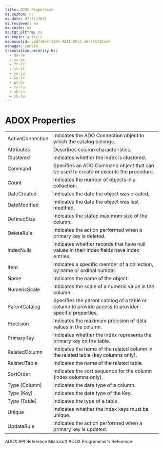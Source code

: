 ```yaml
---
title: ADOX Properties
ms.custom: na
ms.date: 07/11/2016
ms.reviewer: na
ms.suite: na
ms.tgt_pltfrm: na
ms.topic: article
ms.assetid: 2ddf19e4-312e-4d21-8053-a6fc4b738ad4
manager: sonalm
translation.priority.ht: 
  - de-de
  - es-es
  - fr-fr
  - it-it
  - ja-jp
  - ko-kr
  - pt-br
  - ru-ru
  - zh-cn
  - zh-tw
---
```

# ADOX Properties
<?xml version="1.0" encoding="utf-8"?>
<developerReferenceWithoutSyntaxDocument xmlns="http://ddue.schemas.microsoft.com/authoring/2003/5" xmlns:xlink="http://www.w3.org/1999/xlink" xmlns:xsi="http://www.w3.org/2001/XMLSchema-instance" xsi:schemaLocation="http://ddue.schemas.microsoft.com/authoring/2003/5 http://dduestorage.blob.core.windows.net/ddueschema/developer.xsd">
  <introduction>
    <table xmlns:caps="http://schemas.microsoft.com/build/caps/2013/11">
      <tbody>
        <tr>
          <TD>
            <para>               <legacyLink xlink:href="25fff69b-7556-4a28-b6f5-600a4bb0f607">ActiveConnection</legacyLink>             </para>
          </TD>
          <TD>
            <para>Indicates the ADO <legacyBold>Connection</legacyBold> object to which the catalog belongs.</para>
          </TD>
        </tr>
        <tr>
          <TD>
            <para>               <legacyLink xlink:href="e3abb359-79a3-4c22-b3a8-2900817e0d23">Attributes</legacyLink>             </para>
          </TD>
          <TD>
            <para>Describes column characteristics.</para>
          </TD>
        </tr>
        <tr>
          <TD>
            <para>               <legacyLink xlink:href="9b62fb35-de43-425a-83ca-77af4e33fea9">Clustered</legacyLink>             </para>
          </TD>
          <TD>
            <para>Indicates whether the index is clustered.</para>
          </TD>
        </tr>
        <tr>
          <TD>
            <para>               <legacyLink xlink:href="bcc9146f-586f-4e69-9c10-863440c9cffa">Command</legacyLink>             </para>
          </TD>
          <TD>
            <para>Specifies an ADO <legacyBold>Command</legacyBold> object that can be used to create or execute the procedure.</para>
          </TD>
        </tr>
        <tr>
          <TD>
            <para>               <legacyLink xlink:href="da9ccd1f-d402-41a2-940c-45556fc5340d">Count</legacyLink>             </para>
          </TD>
          <TD>
            <para>Indicates the number of objects in a collection.</para>
          </TD>
        </tr>
        <tr>
          <TD>
            <para>               <legacyLink xlink:href="2bf4b00d-045c-444e-8af7-8af6297ed418">DateCreated</legacyLink>             </para>
          </TD>
          <TD>
            <para>Indicates the date the object was created.</para>
          </TD>
        </tr>
        <tr>
          <TD>
            <para>               <legacyLink xlink:href="fed09266-1547-4bda-9088-c254d81cc738">DateModified</legacyLink>             </para>
          </TD>
          <TD>
            <para>Indicates the date the object was last modified.</para>
          </TD>
        </tr>
        <tr>
          <TD>
            <para>               <legacyLink xlink:href="762b8937-c31c-4e90-bb85-506d991e8280">DefinedSize</legacyLink>             </para>
          </TD>
          <TD>
            <para>Indicates the stated maximum size of the column.</para>
          </TD>
        </tr>
        <tr>
          <TD>
            <para>               <legacyLink xlink:href="87bd4c0a-cae3-4007-a939-4193acaa00ac">DeleteRule</legacyLink>             </para>
          </TD>
          <TD>
            <para>Indicates the action performed when a primary key is deleted.</para>
          </TD>
        </tr>
        <tr>
          <TD>
            <para>               <legacyLink xlink:href="313b0bf7-3f37-4823-8fca-bd9c80e078a7">IndexNulls</legacyLink>             </para>
          </TD>
          <TD>
            <para>Indicates whether records that have null values in their index fields have index entries.</para>
          </TD>
        </tr>
        <tr>
          <TD>
            <para>               <legacyLink xlink:href="e11484bb-c5c7-42d8-9bb8-21572125d727">Item</legacyLink>             </para>
          </TD>
          <TD>
            <para>Indicates a specific member of a collection, by name or ordinal number.</para>
          </TD>
        </tr>
        <tr>
          <TD>
            <para>               <legacyLink xlink:href="81b92baf-b6b9-4f4e-9f33-4503795518cd">Name</legacyLink>             </para>
          </TD>
          <TD>
            <para>Indicates the name of the object.</para>
          </TD>
        </tr>
        <tr>
          <TD>
            <para>               <legacyLink xlink:href="573ee5d1-57c7-4a27-be79-a0e12944ad9b">NumericScale</legacyLink>             </para>
          </TD>
          <TD>
            <para>Indicates the scale of a numeric value in the column.</para>
          </TD>
        </tr>
        <tr>
          <TD>
            <para>               <legacyLink xlink:href="a0bb2ed8-d4cb-4f92-8de7-769bbe0e6273">ParentCatalog</legacyLink>             </para>
          </TD>
          <TD>
            <para>Specifies the parent catalog of a table or column to provide access to provider-specific properties.</para>
          </TD>
        </tr>
        <tr>
          <TD>
            <para>               <legacyLink xlink:href="0e0ecbbf-d7de-49d4-a128-5a519ecd54ba">Precision</legacyLink>             </para>
          </TD>
          <TD>
            <para>Indicates the maximum precision of data values in the column.</para>
          </TD>
        </tr>
        <tr>
          <TD>
            <para>               <legacyLink xlink:href="30185312-5e09-4804-852d-e505d660113a">PrimaryKey</legacyLink>             </para>
          </TD>
          <TD>
            <para>Indicates whether the index represents the primary key on the table.</para>
          </TD>
        </tr>
        <tr>
          <TD>
            <para>               <legacyLink xlink:href="2f2ca019-c785-4c08-beb1-3a2d3b47823e">RelatedColumn</legacyLink>             </para>
          </TD>
          <TD>
            <para>Indicates the name of the related column in the related table (key columns only).</para>
          </TD>
        </tr>
        <tr>
          <TD>
            <para>               <legacyLink xlink:href="cb54c6bc-2be2-40b1-bc11-90c10651b878">RelatedTable</legacyLink>             </para>
          </TD>
          <TD>
            <para>Indicates the name of the related table.</para>
          </TD>
        </tr>
        <tr>
          <TD>
            <para>               <legacyLink xlink:href="04510b19-9cb2-4895-b23b-f7790123eb04">SortOrder</legacyLink>             </para>
          </TD>
          <TD>
            <para>Indicates the sort sequence for the column (index columns only).</para>
          </TD>
        </tr>
        <tr>
          <TD>
            <para>               <legacyLink xlink:href="5c6718b6-f728-478a-8afb-5d17b0a91d1f">Type (Column)</legacyLink>             </para>
          </TD>
          <TD>
            <para>Indicates the data type of a column.</para>
          </TD>
        </tr>
        <tr>
          <TD>
            <para>               <legacyLink xlink:href="8ca2f1fd-eb1e-490c-a28b-67eda92e0fc7">Type (Key)</legacyLink>             </para>
          </TD>
          <TD>
            <para>Indicates the data type of the Key.</para>
          </TD>
        </tr>
        <tr>
          <TD>
            <para>               <legacyLink xlink:href="7b6e14bb-fb69-4d74-aaca-f5d380f4d887">Type (Table)</legacyLink>             </para>
          </TD>
          <TD>
            <para>Indicates the type of a table.</para>
          </TD>
        </tr>
        <tr>
          <TD>
            <para>               <legacyLink xlink:href="85fd4bd0-393b-4dc1-9d73-80dced4f2fbe">Unique</legacyLink>             </para>
          </TD>
          <TD>
            <para>Indicates whether the index keys must be unique.</para>
          </TD>
        </tr>
        <tr>
          <TD>
            <para>               <legacyLink xlink:href="f4e21060-40cb-4790-8611-4086a092dda2">UpdateRule</legacyLink>             </para>
          </TD>
          <TD>
            <para>Indicates the action performed when a primary key is updated.</para>
          </TD>
        </tr>
      </tbody>
    </table>
  </introduction>
  <relatedTopics>
<link xlink:href="ef700465-2e97-46e8-8213-2d662501e540">ADOX API Reference</link>
<link xlink:href="c6579b5b-a93e-48c5-8847-743fc4590cd2">Microsoft ADOX Programmer's Reference</link>
</relatedTopics>
</developerReferenceWithoutSyntaxDocument>
